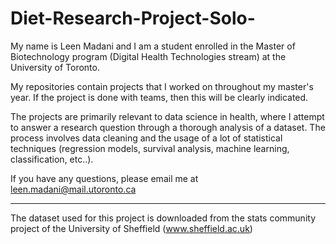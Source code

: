 # Diet-Research-Project-Solo-

My name is Leen Madani and I am a student enrolled in the Master of Biotechnology program (Digital Health Technologies stream) at the University of Toronto.

My repositories contain projects that I worked on throughout my master's year. If the project is done with teams, then this will be clearly indicated.

The projects are primarily relevant to data science in health, where I attempt to answer a research question through a thorough analysis of a dataset. The process involves data cleaning and the usage of a lot of statistical techniques (regression models, survival analysis, machine learning, classification, etc..).

If you have any questions, please email me at leen.madani@mail.utoronto.ca

*********************

The dataset used for this project is downloaded from the stats community project of the University of
Sheffield (www.sheffield.ac.uk)
